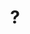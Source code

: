 ---
pid: rs177
title: "?"
location_transcription: west philly
coordinates: "[-75.246351135165, 39.955248065473]"
zipcode: '19125'
gen_neighborhood: River Wards
neighborhood: Fishtown,Kensington
outside_phl: 
age: '28'
age_range: 20-29
instagram: 
image_file_name: rs_177.jpg
proposal_transcription: A monument to bring awareness to the Move bombing on Osage
  Ave. And the ongoing aftermath and plight of the residents who still live there.
topic: History,MOVE,Social Justice,Violence
topic_summary: 0, 0, 0, 0
type: Other No Form
keywords_other: 
credit: 
image_labels: 
twitter: 
facebook: 
permalink: "/monuments/rs177/"
layout: item-page
---